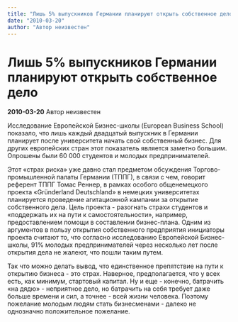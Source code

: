 ```yaml
---
title: "Лишь 5% выпускников Германии планируют открыть собственное дело"
date: "2010-03-20"
author: "Автор неизвестен"
---
```


# Лишь 5% выпускников Германии планируют открыть собственное дело

**2010-03-20** Автор неизвестен

Исследование Европейской Бизнес-школы (European Business School) показало, что лишь каждый двадцатый выпускник в Германии планирует после университета начать свой собственный бизнес. Для других европейских стран этот показатель является заметно большим. Опрошены были 60 000 студентов и молодых предпринимателей.

Этот «страх риска» уже давно стал предметом обсуждения Торгово-промышленной палаты Германии (ТППГ), в связи с чем, говорит референт ТППГ Томас Реннер, в рамках особого общенемецкого проекта «Gründerland Deutschland» в немецких университетах планируется проведение агитационной кампании за открытие собственного дела. Цель проекта - разогнать страхи студентов и «поддержать их на пути к самостоятельности», например, предоставлением помощи в составлении бизнес-плана. Одним из аргументов в пользу открытия собственного предприятия инициаторы проекта считают то, что согласно исследованию Европейской Бизнес-школы, 91% молодых предпринимателей через несколько лет после открытия дела не жалеют, что пошли таким путем.

Так что можно делать вывод, что единственное препятствие на пути к открытию бизнеса - это страх. Наверное, предполагается, что у всех есть, как минимум, стартовый капитал. Ну и еще - конечно, батрачить «на дядю» - неприятное дело, но батрачить на себя требует даже больше времени и сил, а точнее - всей жизни человека. Поэтому пожелание молодым людям стать бизнесменами - далеко не однозначно положительное пожелание.